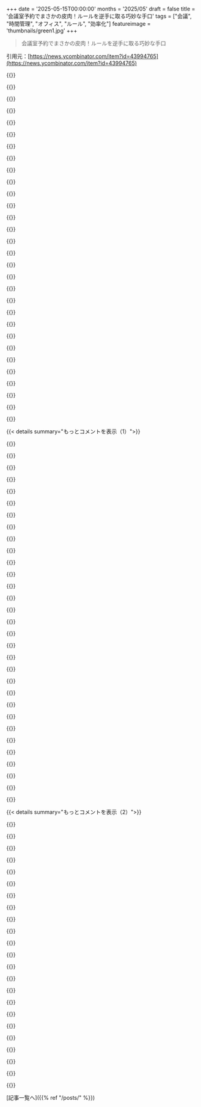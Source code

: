 +++
date = '2025-05-15T00:00:00'
months = '2025/05'
draft = false
title = '会議室予約でまさかの皮肉！ルールを逆手に取る巧妙な手口'
tags = ["会議", "時間管理", "オフィス", "ルール", "効率化"]
featureimage = 'thumbnails/green1.jpg'
+++

> 会議室予約でまさかの皮肉！ルールを逆手に取る巧妙な手口

引用元：[https://news.ycombinator.com/item?id=43994765](https://news.ycombinator.com/item?id=43994765)




{{<matomeQuote body="会議が2:50に終わる予定だったとして、”みんなちゃんと終わらせたと思う？<br>んなわけないだろ！<br>U of Mではさ、授業開始時間を広告より10分遅らせて解決したんだよ。<br>10時から11時って書いてあっても、実際は10:10開始で10:10まで誰も来ない。<br>まあ技術的には同じなんだけど、正時のアンカリング効果って結構デカいんだよね。<br>11:01に会議室にいるのと10:51にいるのとじゃ、全然遅れてる気分が違うんだよ。" userName="gwd" createdAt="2025/05/15 15:18:47" color="#785bff">}}




{{<matomeQuote body="Michigan Stateにいた数学のProf (Wade Ramey) はさ、授業始まったらドアロックするんだ。<br>遅刻したら入れない。<br>あと生徒にホチキス買わせて宿題ホチキス止めさせたり、課題にマイナス点つけたりもした。<br>証明で「ここやり方わかんない」って書くと0点だけど、間違ったこと書くとその部分マイナス点。<br>良いProfだったし、授業は楽しかったけどね。" userName="dunham" createdAt="2025/05/15 18:41:13" color="">}}




{{<matomeQuote body="俺、大学時代に気づいてなかったけど深刻な持病（autoimmune hypothyroidってヤツ）があって、起きるのがマジで大変だったんだ。<br>だからしょっちゅう遅刻。<br>なんで俺だけこんな問題抱えてんだって思って、自分に自己管理能力がないせいだって決めつけてた。<br>でも違った、単に薬が（大量に）必要だっただけ。<br>Prof Ramseyならこの未知の病気で俺を罰してただろうな。<br>そんな行動、褒められるべきじゃない。" userName="gnfargbl" createdAt="2025/05/15 19:19:12" color="">}}




{{<matomeQuote body="Finlandの大学（他のヨーロッパの大学でもあったらしいけど）には「academic quarter」っていうのがあったんだ。<br>10時開始ってなってたら実際は10:15開始。<br>もし「precise time (10:00)」みたいに厳密な時間指定なら定刻通り。<br>正確な時間が分かりにくかった時代にさかのぼる慣習らしいよ。<br>時報聞いてから教室まで歩く時間を与えてたんだって。" userName="buzer" createdAt="2025/05/15 15:32:31" color="#ff33a1">}}




{{<matomeQuote body="自分が病気だって気づきもしなかったのに、Profにちゃんとした配慮を期待するってわけ？<br>あの人のルールが（不公平だとしても）文句言いたいなら、まず自分で病気を診断してもらう責任を果たさなきゃだろ。" userName="bumby" createdAt="2025/05/15 20:16:16" color="">}}




{{<matomeQuote body="俺たちが住んでる世界は、毎日、配慮が必要な人たちと一緒に暮らしてるんだ。<br>ドアをロックしないってことはさ、交通事故で遅れた生徒も、階段で転んで時間かかった障害のある生徒も入れるってこと。<br>誰だってたまには間違いを犯す。<br>そういうのを柔軟さで受け止めないと、罰せられた人と繋がってる他の人たちにまで影響する。<br>もしProfがパンクで遅れたら、その人も終身在職権失うべきなわけ？" userName="shakna" createdAt="2025/05/15 21:36:51" color="">}}




{{<matomeQuote body="でもさ、それは教室にいる生徒たちが、いろんな理由で適当に入ってくる連中に授業を邪魔されるってことにもなるんだよ。<br>ほとんどの生徒、90%は遅刻しないんだ。<br>少数の行動のためにみんな罰せられるべきなのか？" userName="Aeolun" createdAt="2025/05/15 22:16:40" color="">}}




{{<matomeQuote body="ドイツ（他の国もだけど）では、15分遅れがアカデミックなスタンダードだった時代があったんだ。<br>時間割には”c.t.”って書いてあって、「cum tempore」つまり「時間つき」って意味。<br>俺が学生の頃にはもうほとんど廃止されてたけどね。<br>たまに開始時間が”sine tempore”って明記されてたよ。" userName="Tomte" createdAt="2025/05/15 15:25:10" color="">}}




{{<matomeQuote body="あれ変な書き方だよね。<br>少なくとも単語が一個足りないように見える。<br>あれ「時間つき」とか「時間なし」って意味らしいよ。" userName="thaumasiotes" createdAt="2025/05/15 16:11:07" color="">}}




{{<matomeQuote body="Polandだと「academic quarter」は、先生が15分過ぎても来なかったら生徒は帰っていい、って意味なんだ。<br>でも生徒は毎回定刻（00分）に来なきゃいけないし、先生が始めてから来たら程度は違うけど怒られるんだぜ。" userName="scotty79" createdAt="2025/05/15 18:17:40" color="">}}




{{<matomeQuote body="えー、罪のない10%の学生を罰して、一瞬の注意散漫で一日分の学習を犠牲にするって、共感ゼロじゃん。柔軟なプロセスがあったのにさ。極論だけど、遅刻で全員クビ？事故で関係者全員免許剥奪？ってこと？" userName="shakna" createdAt="2025/05/15 22:30:26" color="">}}




{{<matomeQuote body="俺の New Zealand の大学じゃ、講義の出席は取らなかったよ。学ぶために出て、試験にパスするって感じ。それが普通じゃないって驚き。(実験とか課題とか例外はあったけど)" userName="immibis" createdAt="2025/05/15 21:20:44" color="">}}




{{<matomeQuote body="＞ You seem to expect the professor to give you a reasonable accommodation for an affliction you didn’t even realize you had.<br>違う違う。どうやってそんなことできるの？代わりに、俺は共感とか寛容さとか柔軟性の価値を言ってるだけだよ。" userName="gnfargbl" createdAt="2025/05/15 20:52:32" color="">}}




{{<matomeQuote body="USA の大学では俺もそんな感じだったな。余談だけどさ、学費めっちゃ払ってんのに授業行かないとかちょっと absurd だよね。Private colleges とか年間 39k USD くらいするし。授業時間あたりどんだけ金かけてんだって話。" userName="djoldman" createdAt="2025/05/16 03:17:17" color="">}}




{{<matomeQuote body="俺も共感、寛容、柔軟性には賛成だよ（常識的な範囲でね）。でも、本人すら自覚してない病気を決めつけて教授が配慮するってのは不合理だと思う。それじゃまるで、教授が本人より健康状態に詳しいみたいじゃん。" userName="bumby" createdAt="2025/05/15 20:56:28" color="">}}




{{<matomeQuote body="Tempore って単語は ablative case でさ、english には良い substitute がないんだよね。これは static set time event じゃなくて、ある程度の leeway があるってこと。German には ablative case があるから、彼らには分かりやすいと思うよ。" userName="spookie" createdAt="2025/05/15 17:51:17" color="">}}




{{<matomeQuote body="俺もよく遅刻する人間だけどさ、時間通りに来れないのは他の誰かの問題じゃないって。Unfairly punished...gimme a break. って感じ。" userName="CrimsonRain" createdAt="2025/05/15 19:36:44" color="">}}




{{<matomeQuote body="＞ Should we simply fire everyone who is late to work, without reason?<br>必ずしもそうじゃないけど、出席率はもっと安定するだろうね。それこそ、そんなポリシーの目的だし。" userName="Aeolun" createdAt="2025/05/16 04:48:32" color="">}}




{{<matomeQuote body="頼みは、90%に負担を押し付けるんじゃなくて、10%の人が90%を邪魔しないで参加できるシステムを設計してってこと。例えば、部屋の後ろから入れるようにすれば、遅刻した学生も邪魔せずに入れるじゃん。遅刻する学生もいるって前提で設計を始めれば、全員をサポートできるシステムができるよ。" userName="degamad" createdAt="2025/05/15 22:31:29" color="#45d325">}}




{{<matomeQuote body="1980年代のSwedenでも同じようなことがあったよ" userName="BurningFrog" createdAt="2025/05/15 17:02:33" color="">}}




{{<matomeQuote body="でも学生は雇用主側でしょ。サービスに対して大学にお金を払ってるんだから。従業員じゃないよ" userName="shakna" createdAt="2025/05/16 10:43:00" color="">}}




{{<matomeQuote body="＞課題にマイナス点をつけただと。<br>そういえば Nate Silver から読んだか忘れたけど、不確実性を教えるためにこの手法を使う教授の話を思い出したよ。解答への確実性を宣言して、全体の成績に重み付けできるんだ。<br>確実性が高い正解は成績を爆上げできるけど、逆に間違った問題に100％の確実性を主張したら、授業を落としちゃうんだって！" userName="bumby" createdAt="2025/05/15 19:05:39" color="#ff5733">}}




{{<matomeQuote body="それにこれは”1時間”の授業が10時と11時みたいに連続してあっても、早めに出たり遅れて着いたりしなくて済むようにしてくれるんだ。多くの大学では、5分の隙間じゃ大量の授業に対応するには足りないからね" userName="Groxx" createdAt="2025/05/15 17:31:55" color="">}}




{{<matomeQuote body="その10％のための方法ね。予期せぬ出来事（交通渋滞とか）や予期してる出来事（”どうも時間通りに行けないな、たぶん体調が悪いのかも”）のために余裕を持たせる緩衝材として、30分早起きするんだ" userName="ryandrake" createdAt="2025/05/16 01:10:27" color="">}}




{{<matomeQuote body="この略語を解釈する上で、LatinやGermanの文法的な格がなんで重要なのか理解できないな。<br>Latinの前置詞 cum（〜と一緒に）と sine（〜なしで）は常に奪格を伴う。<br>Germanにも格はあるけど、奪格はないんだ。<br>Germanの前置詞 mit（〜と一緒に）と ohne（〜なしで）は対格を伴う。<br>だから c.t. = cum tempore = mit Zeit = with time（または多少の遅延）、そして s.t. = sine tempore = ohne Zeit = without time（または遅延なし）となるわけだ" userName="AdhemarVandamme" createdAt="2025/05/15 20:48:30" color="#45d325">}}




{{<matomeQuote body="“時間通りに来られない”ってことを、教授が合理的配慮として対処する必要があるって主張してるのが理解できないな。<br>学生が授業に10分以上遅れて来て講義を中断させる場合、その遅刻の理由が診断済または未診断の病気や困難だと推定されるのは、全体の何パーセントだと思う？" userName="DiggyJohnson" createdAt="2025/05/16 04:18:20" color="">}}




{{<matomeQuote body="…ってことは、昔からアメリカの高校で言われてた”先生が15分遅刻したら、合法的に帰っていい”っていうミームには、多少なりとも現実的な根拠があったってこと？ へぇ" userName="ipdashc" createdAt="2025/05/15 19:07:23" color="">}}




{{<matomeQuote body="教授は時間通りに来た学生に共感を示してたんだ。いつも遅刻するなら、もっと早く寝るとかアラームを早めにセットするとか、自分で調整しなきゃ。時間通りに来れない人のために、大勢が合わせるべきか疑問だよ。昔、遅刻する同僚に「2時に来ると言って遅刻するなら、それは嘘だ」って言ったことがあるよ。" userName="daveatwork" createdAt="2025/05/15 22:35:59" color="#45d325">}}




{{<matomeQuote body="これって”malicious compliance”じゃなくて、どっちかっていうと”pedantic enforcement”って感じだよね。”malicious compliance”っていうのは、同じチームが同じ部屋を50分で予約して、その後に10分で予約する場合のことじゃないかな" userName="remram" createdAt="2025/05/15 14:04:27" color="#ff5c5c">}}




{{<matomeQuote body="これ、完全にクリックベイトのキーワードだよね。こんなおとなしい話ばっかりだったら、このジャンル成り立たないでしょ。むしろ会社は会議室のキャパ最適化でコスト削減になったし、CEOの休憩取らせたいって希望も守られたんだよ。唯一”malicious”があったのは、50分で部屋を出るのに反発したチームの方だよ、しかも彼らはcompliantしてないしね" userName="caminante" createdAt="2025/05/15 16:51:57" color="#45d325">}}




{{< details summary="もっとコメントを表示（1）">}}

{{<matomeQuote body="規則偏重とすら言えないと思うな。てか、会社の中で唯一まともな人たちに見えるけど。一番問題なのは明らかにPageだよね、良さそうに見えて進歩的だけど部下が上からのバカな介入や悪い方針を無視できない点で問題な決定をしたんだから。次に問題なのは記事の筆者だよ、つまり会議の50分後に部屋が予約されてない時にその部屋を使った奴らね。それは自然なことだけど重要なのは、彼らが予約された部屋にいて、予約したのは自分たちじゃないってことなんだよ" userName="krick" createdAt="2025/05/15 19:41:27" color="#ff5c5c">}}




{{<matomeQuote body="”個人的には部屋を出ないと彼らに言うだろう”ってとこまで読んで、それはクレイジーだと思ったよ。俺は完全に10分予約した奴らの味方だな。" userName="zavec" createdAt="2025/05/16 08:14:58" color="">}}




{{<matomeQuote body="同感だね。俺も、皮肉（malicious compliance）のオチは、50分予約してその後にさらに10分予約することだろうと思ってたよ。予約されてない場所を使うっていうのは、会議を予約するってことだよね" userName="dr_kretyn" createdAt="2025/05/15 15:35:05" color="">}}




{{<matomeQuote body="malicious complianceっていうのはさ、50分会議のアクションアイテムを10分会議の最初にレビューすることを含めるだろうね" userName="davio" createdAt="2025/05/15 16:38:19" color="">}}




{{<matomeQuote body="俺の元スカウトマスターが理論を持ってたんだ。みんなにとって”9時半”が意味することは違うんだ、ある人には9時25分、別の人には9時45分ってね。でも9時32分は一つしかない。だから彼はそういう変わった時間を使ったんだ、今日の集合は6時7分だ”ってね" userName="mandevil" createdAt="2025/05/15 17:30:52" color="">}}




{{<matomeQuote body="Saratoga, CAも似たようなことしてるよ。Quito Roadの曲がりくねった部分、Bicknell RoadとPollard roadの間は制限速度が25 mphなんだ。でも急なカーブには注意喚起の速度標識（黄色のひし形）があって、17、19、21、22 mphみたいな数字でドライバーの注意を引いて、カーブで減速させようとしてるんだ" userName="Stratoscope" createdAt="2025/05/15 18:24:29" color="">}}




{{<matomeQuote body="そしたら、それを見た攻撃的なドライバーがいてさ、黄色の速度標識（白い標識と違って）は強制力がないってことを痛感させられるんだって気づくんだよ。あと、強制力のある標識が半端な数字になることは絶対ないだろうね、だってスピードメーターは5 mphごとの目盛りしかないんだから" userName="hammock" createdAt="2025/05/15 22:28:49" color="">}}




{{<matomeQuote body="アメリカで初めて運転したときの話、黄色の速度標識があるカーブにさしかかったんだ。もっと速く行ってたら、車が道を外れそうになるのを感じたよ。これは今でも車で経験した中で２番目に怖いことなんだ。それ以来、あの黄色の標識は１００％守るようになったね。" userName="boxed" createdAt="2025/05/16 06:47:44" color="">}}




{{<matomeQuote body="俺も似たような経験したけど、違う結論になったんだ。乾燥して明るい時間帯なら、俺の車は標識が示してる速度より２０±５ mph速くても、カーブをラクに曲がれるってことを学んだよ。" userName="albrewer" createdAt="2025/05/16 14:38:10" color="">}}




{{<matomeQuote body="あの標識は、カーブを快適に曲がれるかってだけのためじゃないんだよ。何かあった時に安全に視認したり、止まったりできるかってことなんだ。車線に故障車がいても、６５ mphで走ってれば遠くから見えるけど、見通しの悪いカーブを６５ mphで平気な顔して曲がってると、突っ込んじゃったり、道を滑り落ちたりするかもしれないからね。" userName="542354234235" createdAt="2025/05/16 19:16:12" color="#45d325">}}




{{<matomeQuote body="あの標識は、雪や雨みたいな悪天候の時のアドバイスとして出されてることもあるんだよ（もちろん、凍結してたらもうダメだけどね）。" userName="IIsi50MHz" createdAt="2025/05/17 00:47:45" color="">}}




{{<matomeQuote body="＞これが車で経験した中で２番目に怖いことなんだ。<br>一番怖いのは何だったのか、どうしても知りたいな！" userName="Stratoscope" createdAt="2025/05/16 10:02:16" color="">}}




{{<matomeQuote body="列になって渋滞してる車（１０ km/hくらい）を追い越そうとしたら、ピックアップトラックのやつがいきなり列に割り込もうとして、車にぶつかって１メートルくらい俺の車線に飛び込んできたんだ。教習所で習うMoose maneuverをやったのは、後にも先にもあの時だけだよ！右の車線に車がいなくてラッキーだったね。" userName="boxed" createdAt="2025/05/16 12:28:38" color="#ff5c5c">}}




{{<matomeQuote body="最近経験した怖いことベスト２だよ。<br>San JoseのHighway 87で、車線にデカいハンガーラックが立ってた！見えにくいのが厄介で、急ブレーキ＆急ハンドルで避けたけど、幸い誰もいなくて助かった。<br>もう一つは、夜にMenlo ParkのEl Caminoで、全身真っ黒・無灯火の自転車が蛇行してたこと。また急ブレーキ＆急ハンドルで、心臓バクバクだったよ！" userName="Stratoscope" createdAt="2025/05/17 04:43:22" color="#ff5c5c">}}




{{<matomeQuote body="＞法的な強制力がある標識は、スピードメーターが５mph刻みだから変な数字（例：１４mph）にはならないはず。<br>Disneylandは敷地内の制限速度を１４mphにしてるのが有名だね。注目させるためと、トラムが１４mphで動くかららしいよ（１５mphだとシートベルトが必要になるんだって）。" userName="jedberg" createdAt="2025/05/16 03:53:21" color="">}}




{{<matomeQuote body="法的に強制力がある速度制限じゃないけどね。" userName="hammock" createdAt="2025/05/16 14:25:49" color="">}}




{{<matomeQuote body="私有地だけど、追い出される可能性はあるんじゃない？" userName="DiggyJohnson" createdAt="2025/05/19 16:25:15" color="">}}




{{<matomeQuote body="redditの/r/oddlyspecificでこういうの見んのほんと好きだわ～！<br>5.25 mphの標識も見たことある気がする！" userName="roland35" createdAt="2025/05/15 19:26:36" color="">}}




{{<matomeQuote body="まぁ、ちょっと違う話なんだけどね、New Zealandだと制限速度は全部10の倍数（km/h）で、推奨安全速度（急カーブとか）は全部語尾が「5」になってるんだよね。" userName="PlunderBunny" createdAt="2025/05/16 05:29:08" color="">}}




{{<matomeQuote body="最初、君のScoutmasterの話かと思ったわ。<br>（最後は違ったんだけどね。）<br>キャンプの集合時間はいつも9：59amとかだったんだよ。<br>そしたらみんな9時台に来るか、せいぜい10：10みたいに数分遅れるくらいになるかなって。<br>もし10：00集合だったら、みんな「10時台」って解釈して10：45とかに来ちゃってたからね。" userName="mkopinsky" createdAt="2025/05/16 04:49:22" color="#785bff">}}




{{<matomeQuote body="それ、だいたい丸めて遅れてくるっていう、なんか無意識のクセを壊すよね。" userName="SwtCyber" createdAt="2025/05/16 07:25:17" color="">}}




{{<matomeQuote body="もしその会議室にいたら、ホッとするだろうな。<br>大企業の会議って、何か強制的に終わらせる要因（ドアをノックされるとか）がない限り、いつもダラダラ長引くと思ってたからさ。" userName="gwbas1c" createdAt="2025/05/15 14:02:10" color="">}}




{{<matomeQuote body="提案なんだけどさ、アジェンダ作って、それをきっちり守るルール決めて、お互いにアジェンダ通り進めるのを助け合おうよ。<br>それが終わったら会議終了って感じでさ。" userName="diggan" createdAt="2025/05/15 14:04:22" color="#38d3d3">}}




{{<matomeQuote body="90分もスタンドアップ会議やったことあるんだぜ。<br>10分で終わらせようとするこだわり屋さんがいたら、俺のヒーローだわ。" userName="ctkhn" createdAt="2025/05/15 15:24:47" color="">}}




{{<matomeQuote body="これ最高に効果あるんだけど、俺が行ったことある会議文化がダメダメなとこの95％は、原因がトップなんだよ。<br>長っ話しの役員が、縛りのないダラダラ会議を満喫してるわけ。<br>要するに、自分のチームとの会議で忙しくしてるマイクロマネジメント気質のマネジメントがいるような会社のことね。" userName="steveBK123" createdAt="2025/05/15 14:09:35" color="#785bff">}}




{{<matomeQuote body="スタートアップで会議が長すぎてコード書けず困ってたんだ。ある日、時計屋で鳩時計買って、会議室に設置したんだ。<br>15分おきに鳴るから、会議が中断されて短くなったよ。回数も減った。<br>マーケとかセールスは嫌がってたけど、CEOは気に入ってくれて、俺が巻き忘れても巻いてくれたりしたんだ（笑）。" userName="kabdib" createdAt="2025/05/15 16:54:51" color="#ff5733">}}




{{<matomeQuote body="オレの経験だと、ほとんどの人はアジェンダ通りに進めるっていう優しいヒントをありがたく思うよ。まあ”execs”とはつるまないけどね。" userName="barbazoo" createdAt="2025/05/15 14:14:08" color="">}}




{{<matomeQuote body="今のチームリーダーだと、90分のスタンドアップは普通じゃないけど、起きたことはある。30分が”短い”で、ほとんどは45分かかるね。<br>前のリーダーは10〜15分に収めてたのに。<br>新しいやつは人生で一度も”OK、これはスタンドアップの後に議論しよう”って言ったことないみたいだ。" userName="khedoros1" createdAt="2025/05/15 16:17:11" color="">}}




{{<matomeQuote body="Elon Muskって自分の会社で、会議に貢献することもないし得るものもないなら出て行っていいってルール持ってなかったっけ？" userName="philipallstar" createdAt="2025/05/15 15:24:03" color="">}}




{{<matomeQuote body="これ、dadhackerの投稿だよね。”cow-orker”とか特にね。ただの転載？それとも本物のdadhacker？もしそうなら、オレ14歳くらいのときからブログ読んでたんだ。今閉鎖してるのは残念だけど。でも今日の業界に備えるのにマジで役立つ素晴らしいコンテンツだったよ" userName="verall" createdAt="2025/05/15 19:17:07" color="">}}

{{</details>}}




{{< details summary="もっとコメントを表示（2）">}}

{{<matomeQuote body="オレの経験だと、70〜80分くらいで立ち上がって会議室を出ていく奴がいたよ。強制的に休憩を入れるためだ。みんな堂々巡りしてるからね。立ち上がってちょっと血行を良くしたり、横で話したりすると、たいてい残りの会議はすぐ終わるんだ。" userName="hinkley" createdAt="2025/05/15 15:17:27" color="#785bff">}}




{{<matomeQuote body="ダラダラ会議の後、「No agenda, no attenda」（アジェンダなし、出席なし）って返し始めたんだ。誰に言っても効果あった。言葉のユーモアで角が立たない。「アジェンダなければ出ない」と明確に。さらに「会議の成果は？次のステップは？」と続けた。これで全体的に良くなったよ。アジェンダ作れない奴はLinkedInのプロフィール更新してたけどね。アカウンタビリティってすごいね。" userName="leviathant" createdAt="2025/05/15 15:31:28" color="#785bff">}}




{{<matomeQuote body="記事では悪役だけど、オレは会議クラッシャー側につく気持ちがわかる。必要以上に長い会議に多く出たから。会議が多い組織だと、時間ギリギリまでやる奴らがリードする会議はマジでイライラする。延長の数分なんて、次の会議に間に合わせるためにバタバタしたり休憩諦めたりするのを補うほどの価値はまずない。" userName="rurp" createdAt="2025/05/15 16:51:36" color="">}}




{{<matomeQuote body="アジェンダがあっても、話題を戻すために人を遮る役は誰もやりたくないよね。" userName="globular-toast" createdAt="2025/05/16 06:59:35" color="">}}




{{<matomeQuote body="これ一回試したことあるんだけど、上司と部長から「誰かが何か話したいときのために集まることも必要で、全ての会議にアジェンダは要らないんだ」って説明されたんだよね。まあ、予想通りそのチームには合わなかったわ。" userName="lazyasciiart" createdAt="2025/05/15 21:12:26" color="">}}




{{<matomeQuote body="何年も前に気づいたんだけど、45分より長い会議は集中できなくなるんだよね。だから自分で会議を仕切るときは、いつも45分に時間制限してた。誰かに感謝されたり、逆に嫌がられたりしたかは分からないけど、自分には合ってたな。今100％リモートで働いてるから、自分に関係ない部分は無視して、代わりにHNにコメント書いたりして時間を使える柔軟性があるよ。" userName="bityard" createdAt="2025/05/15 16:25:38" color="#38d3d3">}}




{{<matomeQuote body="私は60分のときにこれをやるよ。最近はzoomでの会議ばっかりだけどね。”すみません、ちょっと水を取りに席を外します。数分で戻ります。”って感じで。" userName="bityard" createdAt="2025/05/15 16:28:32" color="">}}




{{<matomeQuote body="私はよく、脱線した話は興味がある人で後で話せば？って人に聞くんだ。これは私だけじゃなくて、会社の文化の一部なんだよね。他の場面では、アジェンダ通りに進めることで有名。大抵、それは感謝されてるよ。" userName="lolc" createdAt="2025/05/16 08:22:51" color="">}}




{{<matomeQuote body="会議室の鳩時計、最高にナイスなアイデアだね。（＋　良いところに気づいたね＠verall）" userName="polynomial" createdAt="2025/05/16 03:30:58" color="#785bff">}}




{{<matomeQuote body="この問題はMuskより前からあった。2000年代初頭の大企業でひどい会議問題を経験。新しいCEOが来て「生産的でない会議は不要、必要ないなら出るな、無駄なら退席しろ」と宣言。これだけで会議が激減し、チームの生産性が爆上がりした。無駄な会議が会社をどれだけ停滞させるか、痛感したよ。" userName="burningChrome" createdAt="2025/05/15 17:32:26" color="#45d325">}}




{{<matomeQuote body="彼の会議をスキップしてる人って、どのくらいいると思う？" userName="matwood" createdAt="2025/05/15 15:43:41" color="">}}




{{<matomeQuote body="会議が長くなるのは、話が支配的だったり饒舌だったりする一部の参加者から来ることがほとんどだって気づいたんだ。他の誰も口を挟めないし、進行役がそれを抑えられないから、よく2人の間で長いやり取りになってしまう。" userName="ljm" createdAt="2025/05/15 18:34:21" color="#785bff">}}




{{<matomeQuote body="長くてダラダラした会議、ホントうんざりするよね。偉い人たちが王様気取りで部下を侍らせて楽しんでるだけなんだから。" userName="reaperducer" createdAt="2025/05/15 16:56:22" color="">}}




{{<matomeQuote body="誰かのエゴ全開って感じの会議だね。自分が重要だって思われたい人がやりがち。<br>普通はマネジメントがどうにかすべき。<br>無理なら、ちょっとケンカ腰になるしかないよ。俺は「次の会議」って聞こえたら即「もういらねえだろ」って遮ったね。みんなの同意が伝わったよ。<br>それでもダメなら「ダラダラ話してる人以外、全員出てけ！」って言って、みんなが出た後に「こんな会議、生産性下げるし士気も下がる。マジ無駄。いる必要ねえんだよ。」って言ってやれ。" userName="gwbas1c" createdAt="2025/05/16 15:13:39" color="#45d325">}}




{{<matomeQuote body="1時間会議は別にいいんだけど、50分会議が自動延長されるのは毎回ムカつくんだよね。<br>1時間やりたいなら最初から1時間予約しろって感じ。<br>俺が実際にやってるのは、51分になったら会議チャットで「時間過ぎてまーす」ってやるくらいだけど。" userName="kemayo" createdAt="2025/05/15 17:41:33" color="">}}




{{<matomeQuote body="これ最高だね！時間が無駄だって気づかせるだけじゃなくて、見た目も悪くして長居させないようにするし、偉い人たちの自尊心をへし折るかも。<br>カッコウの鳴き声が議論そのものへの皮肉にもなりそうだし。" userName="neilv" createdAt="2025/05/15 18:42:09" color="#ff5c5c">}}




{{<matomeQuote body="生産性ツールとして本物のカッコウ時計使うって、なんか古き良き時代を感じさせる美しさがあるよね。" userName="SwtCyber" createdAt="2025/05/16 07:27:05" color="">}}




{{<matomeQuote body="俺もみんなと同じで時間忘れちゃうんだけどさ、もし時間になったら出ていく人がいたら、俺はついていくね。<br>そいつが正しいこと言ってるし、2人ついていけばみんな続くんだよ。<br>1人だと変人だけど、2人ならパターン、3人になったらもう運動だよ。" userName="hinkley" createdAt="2025/05/17 14:13:51" color="">}}




{{<matomeQuote body="「50分会議が絶対1時間になる」問題の解決策はさ、例えば9時10分開始にして10時にキリ良く終われるようにすることだよ。<br>9時に始めたら、誰も9時50分に止めないだろ？" userName="exhilaration" createdAt="2025/05/15 13:56:29" color="">}}




{{<matomeQuote body="へー、時間通りに来る人も遅れる人もいるよね。文化みたいなもんで、お互い理解できてないんだ。<br>「誰も9時50分に止めないだろ」って言うけど、俺はまさにその時間に止めるタイプだよ。" userName="flerchin" createdAt="2025/05/15 14:03:07" color="">}}




{{<matomeQuote body="＞ お互い理解できてない<br>遅刻って失礼だとか人を見下してるって思われがちだよね。<br>いつも遅刻してる人たちは、時間通りに来る人のことを「時間守って失礼なやつだ」って思ったりするのかな？" userName="apercu" createdAt="2025/05/15 14:40:12" color="">}}




{{<matomeQuote body="残念だけど、それは解決策にならないね。<br>記事が正しく言ってるように、会議って時計に関係なく、次の人が来て追い出されるまで続くんだよ。<br>これはオフィスじゃあるあるだ。" userName="metalliqaz" createdAt="2025/05/15 14:04:51" color="">}}

{{</details>}}



[記事一覧へ]({{% ref "/posts/" %}})
